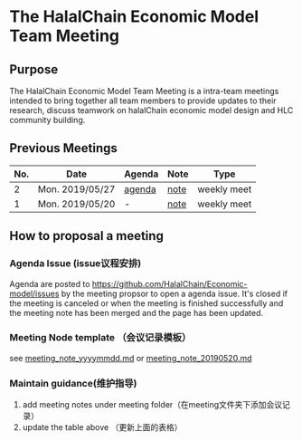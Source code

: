 # The HalalChain Economic Model Team Meeting

## Purpose

The HalalChain Economic Model Team Meeting is a intra-team meetings intended to bring together all team members to provide updates to their research, discuss teamwork on halalChain economic model design and HLC community building.

## Previous Meetings

No. |Date |Agenda	| Note |Type
---|---|---|---|---
2 |Mon. 2019/05/27| [agenda][agenda02] |[note][note02]  |weekly meet
1 |Mon. 2019/05/20|        -           |[note][note01]  |weekly meet




[agenda02]: https://github.com/HalalChain/Economic-model/issues/15

[note02]: meeting_note_20190527.md
[note01]: meeting_note_20190520.md

## How to proposal a meeting

### Agenda Issue (issue议程安排)

Agenda are posted to https://github.com/HalalChain/Economic-model/issues by the meeting propsor to open a agenda issue. It's closed if the meeting is canceled or when the meeting is finished successfully and the meeting note has been merged and the page has been updated.

### Meeting Node template （会议记录模板）

see [meeting_note_yyyymmdd.md](meeting_note_yyyymmdd.md) or [meeting_note_20190520.md](meeting_note_20190520.md)


### Maintain guidance(维护指导)

1. add meeting notes under meeting folder（在meeting文件夹下添加会议记录）
2. update the table above （更新上面的表格）
